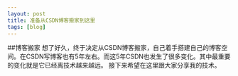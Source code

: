 ```yaml
---
layout: post
title: 准备从CSDN博客搬家到这里
tags: [blog]
---
```


##博客搬家
想了好久，终于决定从CSDN博客搬家，自己着手搭建自己的博客空间。在CSDN写博客也有5年左右。而这5年CSDN也发生了很多变化。其中最重要的变化就是它已经离技术越来越远。
接下来希望在这里跟大家分享我的技术。
